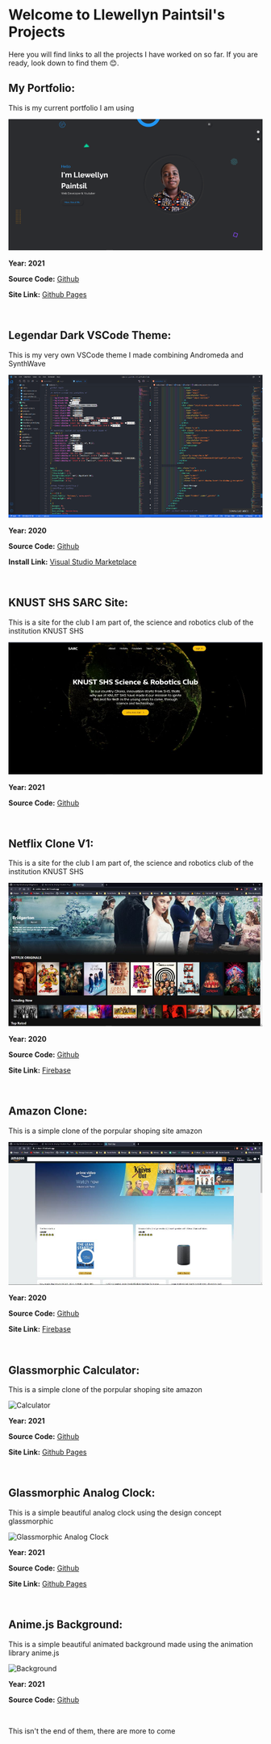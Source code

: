 # Welcome to Llewellyn Paintsil's Projects

Here you will find links to all the projects I have worked on so far. If you are ready, look down to find them 😊.

## My Portfolio:

This is my current portfolio I am using 

![Portfolio](./portfolio.png)

**Year: 2021**

**Source Code:** [Github](https://github.com/Llewellyn500/portfolio)

**Site Link:** [Github Pages](https://llewellyn500.github.io/portfolio/)

<br>

## Legendar Dark VSCode Theme:

This is my very own VSCode theme I made combining Andromeda and SynthWave

![Legendary Dark](./legendarydark.png)

**Year: 2020**

**Source Code:** [Github](https://github.com/Llewellyn500/Legendary-Dark)

**Install Link:** [Visual Studio Marketplace](https://marketplace.visualstudio.com/items?itemName=LlewellynPaintsil.legendary-dark)

<br>

## KNUST SHS SARC Site:

This is a site for the club I am part of, the science and robotics club of the institution KNUST SHS

![SARC Site](./SARC-SiteV2.jpg)

**Year: 2021**

**Source Code:** [Github](https://github.com/Llewellyn500/knust-shs-sarc-site)

<br>

## Netflix Clone V1:

This is a site for the club I am part of, the science and robotics club of the institution KNUST SHS

![Netflix Clone](./Netflix-clone.jpg)

**Year: 2020**

**Source Code:** [Github](https://github.com/Llewellyn500/netflix-clone)

**Site Link:** [Firebase](https://netflix-clone-de72a.web.app/)

<br>

## Amazon Clone:

This is a simple clone of the porpular shoping site amazon

![Amazon Clone](./Amazon-clone.jpg)

**Year: 2020**

**Source Code:** [Github](https://github.com/Llewellyn500/Amazon-clone)

**Site Link:** [Firebase](https://e-clone-f33a0.web.app/)

<br>

## Glassmorphic Calculator:

This is a simple clone of the porpular shoping site amazon

![Calculator](./Glassmorphic-calculator.gif)

**Year: 2021**

**Source Code:** [Github](https://github.com/Llewellyn500/Glassmorphic-Calculator)

**Site Link:** [Github Pages](https://llewellyn500.github.io/Glassmorphic-Calculator/)

<br>

## Glassmorphic Analog Clock:

This is a simple beautiful analog clock using the design concept glassmorphic

![Glassmorphic Analog Clock](Glassmorphic-analog-clock.gif)

**Year: 2021**

**Source Code:** [Github](https://github.com/Llewellyn500/Glassmorphic-Analog-clock)

**Site Link:** [Github Pages](https://llewellyn500.github.io/Glassmorphic-Analog-clock/)

<br>

## Anime.js Background:

This is a simple beautiful animated background made using the animation library anime.js

![Background](anime.js-background.gif)

**Year: 2021**

**Source Code:** [Github](https://github.com/Llewellyn500/Animated-Anime.js-Background)

<br>

This isn't the end of them, there are more to come
